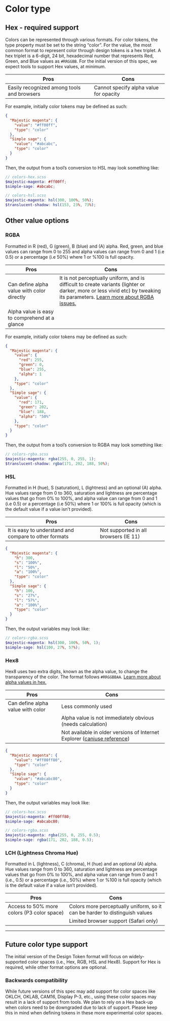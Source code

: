 # Color type

## Hex - required support

Colors can be represented through various formats. For color tokens, the type property must be set to the string “color”. For the value, the most common format to represent color through design tokens is a hex triplet. A hex triplet is a 6-digit, 24 bit, hexadecimal number that represents Red, Green, and Blue values as `#RRGGBB`. For the initial version of this spec, we expect tools to support Hex values, at minimum.

| Pros                                       | Cons                                   |
| ------------------------------------------ | -------------------------------------- |
| Easily recognized among tools and browsers | Cannot specify alpha value for opacity |

For example, initially color tokens may be defined as such:

<aside class="example">

```json
{
  "Majestic magenta": {
    "value": "#ff00ff",
    "type": "color"
  },
  "Simple sage": {
    "value": "#abcabc",
    "type": "color"
  }
}
```

</aside>

Then, the output from a tool’s conversion to HSL may look something like:

<aside class="example">

```scss
// colors-hex.scss
$majestic-magenta: #ff00ff;
$simple-sage: #abcabc;

// colors-hsl.scss
$majestic-magenta: ​hsl(300, 100%, 50%);
$translucent-shadow: ​hsl(153, 23%, 73%);
```

</aside>

## Other value options

### RGBA

Formatted in R (red), G (green), B (blue) and (A) alpha. Red, green, and blue values can range from 0 to 255 and alpha values can range from 0 and 1 (i.e 0.5) or a percentage (i.e 50%) where 1 or %100 is full opacity.

| Pros                                          | Cons                                                                                                                                                                                                                                          |
| --------------------------------------------- | --------------------------------------------------------------------------------------------------------------------------------------------------------------------------------------------------------------------------------------------- |
| Can define alpha value with color directly    | It is not perceptually uniform, and is difficult to create variants (lighter or darker, more or less vivid etc) by tweaking its parameters. [Learn more about RGBA issues.](https://lea.verou.me/2020/04/lch-colors-in-css-what-why-and-how/) |
| Alpha value is easy to comprehend at a glance |                                                                                                                                                                                                                                               |

For example, initially color tokens may be defined as such:

<aside class="example">

```json
{
  "Majestic magenta": {
    "value": {
      "red": 255,
      "green": 0,
      "blue": 255,
      "alpha": 1
    },
    "type": "color"
  },
  "Simple sage": {
    "value": {
      "red": 171,
      "green": 202,
      "blue": 188,
      "alpha": "50%"
    },
    "type": "color"
  }
}
```

</aside>

Then, the output from a tool’s conversion to RGBA may look something like:

<aside class="example">

```scss
// colors-rgba.scss
$majestic-magenta: rgba(255, 0, 255, 1);
$translucent-shadow: rgba(171, 202, 188, 50%);
```

</aside>

### HSL

Formatted in H (hue), S (saturation), L (lightness) and an optional (A) alpha. Hue values range from 0 to 360, saturation and lightness are percentage values that go from 0% to 100%, and alpha value can range from 0 and 1 (i.e 0.5) or a percentage (i.e 50%) where 1 or 100% is full opacity (which is the default value if a value isn’t provided).

| Pros                                                  | Cons                                  |
| ----------------------------------------------------- | ------------------------------------- |
| It is easy to understand and compare to other formats | Not supported in all browsers (IE 11) |

<aside class="example">

```json
{
  "Majestic magenta": {
    "h": 300,
    "s": "100%",
    "l": "50%",
    "a": "100%",
    "type": "color"
  },
  "Simple sage": {
    "h": 100,
    "s": "27%",
    "l": "57%",
    "a": "100%",
    "type": "color"
  }
}
```

</aside>

Then, the output variables may look like:

<aside class="example">

```scss
// colors-rgba.scss
$majestic-magenta: hsl(300, 100%, 50%, 1);
$simple-sage: hsl(100, 27%, 57%);
```

</aside>

### Hex8

Hex8 uses two extra digits, known as the alpha value, to change the transparency of the color. The format follows `#RRGGBBAA`. [Learn more about alpha values in hex.](https://www.digitalocean.com/community/tutorials/css-hex-code-colors-alpha-values#adding-an-alpha-value-to-css-hex-codes)

| Pros                              | Cons                                                                                                         |
| --------------------------------- | ------------------------------------------------------------------------------------------------------------ |
| Can define alpha value with color | Less commonly used                                                                                           |
|                                   | Alpha value is not immediately obvious (needs calculation)                                                   |
|                                   | Not available in older versions of Internet Explorer ([caniuse reference](https://caniuse.com/css-rrggbbaa)) |

<aside class="example">

```json
{
  "Majestic magenta": {
    "value": "#ff00ff80",
    "type": "color"
  },
  "Simple sage": {
    "value": "#abcabc80",
    "type": "color"
  }
}
```

</aside>

Then, the output variables may look like:

<aside class="example">

```scss
// colors-hex.scss
$majestic-magenta: #ff00ff80;
$simple-sage: #abcabc80;

// colors-rgba.scss
$majestic-magenta: rgba(255, 0, 255, 0.5);
$simple-sage: rgba(171, 202, 188, 0.5);
```

</aside>

### LCH (Lightness Chroma Hue)

Formatted in L (lightness), C (chroma), H (hue) and an optional (A) alpha. Hue values range from 0 to 360, saturation and lightness are percentage values that go from 0% to 100%, and alpha value can range from 0 and 1 (i.e., 0.5) or a percentage (i.e., 50%) where 1 or %100 is full opacity (which is the default value if a value isn’t provided).

| Pros                                       | Cons                                                                        |
| ------------------------------------------ | --------------------------------------------------------------------------- |
| Access to 50% more colors (P3 color space) | Colors more perceptually uniform, so it can be harder to distinguish values |
|                                            | Limited browser support (Safari only)                                       |

---

## Future color type support

The initial version of the Design Token format will focus on widely-supported color spaces (i.e., Hex, RGB, HSL and Hex8). Support for Hex is required, while other format options are optional.

### Backwards compatibility

While future versions of this spec may add support for color spaces like OKLCH, OKLAB, CAM16, Display P-3, etc., using these color spaces may result in a lack of support from tools. We plan to rely on a Hex back-up when colors need to be downgraded due to lack of support. Please keep this in mind when defining tokens in these more experimental color spaces.
